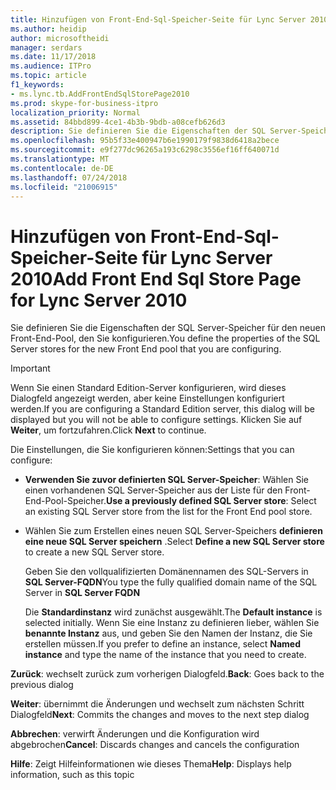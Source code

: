 ```yaml
---
title: Hinzufügen von Front-End-Sql-Speicher-Seite für Lync Server 2010
ms.author: heidip
author: microsoftheidi
manager: serdars
ms.date: 11/17/2018
ms.audience: ITPro
ms.topic: article
f1_keywords:
- ms.lync.tb.AddFrontEndSqlStorePage2010
ms.prod: skype-for-business-itpro
localization_priority: Normal
ms.assetid: 84bbd899-4ce1-4b3b-9bdb-a08cefb626d3
description: Sie definieren Sie die Eigenschaften der SQL Server-Speicher für den neuen Front-End-Pool, den Sie konfigurieren.
ms.openlocfilehash: 95b5f33e400947b6e1990179f9838d6418a2bece
ms.sourcegitcommit: e9f277dc96265a193c6298c3556ef16ff640071d
ms.translationtype: MT
ms.contentlocale: de-DE
ms.lasthandoff: 07/24/2018
ms.locfileid: "21006915"
---
```

# <a name="add-front-end-sql-store-page-for-lync-server-2010"></a><span data-ttu-id="d4e05-103">Hinzufügen von Front-End-Sql-Speicher-Seite für Lync Server 2010</span><span class="sxs-lookup"><span data-stu-id="d4e05-103">Add Front End Sql Store Page for Lync Server 2010</span></span>
 
<span data-ttu-id="d4e05-104">Sie definieren Sie die Eigenschaften der SQL Server-Speicher für den neuen Front-End-Pool, den Sie konfigurieren.</span><span class="sxs-lookup"><span data-stu-id="d4e05-104">You define the properties of the SQL Server stores for the new Front End pool that you are configuring.</span></span>
  
> [!IMPORTANT]
> <span data-ttu-id="d4e05-105">Wenn Sie einen Standard Edition-Server konfigurieren, wird dieses Dialogfeld angezeigt werden, aber keine Einstellungen konfiguriert werden.</span><span class="sxs-lookup"><span data-stu-id="d4e05-105">If you are configuring a Standard Edition server, this dialog will be displayed but you will not be able to configure settings.</span></span> <span data-ttu-id="d4e05-106">Klicken Sie auf **Weiter**, um fortzufahren.</span><span class="sxs-lookup"><span data-stu-id="d4e05-106">Click **Next** to continue.</span></span>
  
<span data-ttu-id="d4e05-107">Die Einstellungen, die Sie konfigurieren können:</span><span class="sxs-lookup"><span data-stu-id="d4e05-107">Settings that you can configure:</span></span>
  
- <span data-ttu-id="d4e05-108">**Verwenden Sie zuvor definierten SQL Server-Speicher**: Wählen Sie einen vorhandenen SQL Server-Speicher aus der Liste für den Front-End-Pool-Speicher.</span><span class="sxs-lookup"><span data-stu-id="d4e05-108">**Use a previously defined SQL Server store**: Select an existing SQL Server store from the list for the Front End pool store.</span></span>
    
- <span data-ttu-id="d4e05-109">Wählen Sie zum Erstellen eines neuen SQL Server-Speichers **definieren eine neue SQL Server speichern** .</span><span class="sxs-lookup"><span data-stu-id="d4e05-109">Select **Define a new SQL Server store** to create a new SQL Server store.</span></span>
    
    <span data-ttu-id="d4e05-110">Geben Sie den vollqualifizierten Domänennamen des SQL-Servers in **SQL Server-FQDN**</span><span class="sxs-lookup"><span data-stu-id="d4e05-110">You type the fully qualified domain name of the SQL Server in **SQL Server FQDN**</span></span>
    
    <span data-ttu-id="d4e05-111">Die **Standardinstanz** wird zunächst ausgewählt.</span><span class="sxs-lookup"><span data-stu-id="d4e05-111">The **Default instance** is selected initially.</span></span> <span data-ttu-id="d4e05-112">Wenn Sie eine Instanz zu definieren lieber, wählen Sie **benannte Instanz** aus, und geben Sie den Namen der Instanz, die Sie erstellen müssen.</span><span class="sxs-lookup"><span data-stu-id="d4e05-112">If you prefer to define an instance, select **Named instance** and type the name of the instance that you need to create.</span></span>
    
 <span data-ttu-id="d4e05-113">**Zurück**: wechselt zurück zum vorherigen Dialogfeld.</span><span class="sxs-lookup"><span data-stu-id="d4e05-113">**Back**: Goes back to the previous dialog</span></span>
  
 <span data-ttu-id="d4e05-114">**Weiter**: übernimmt die Änderungen und wechselt zum nächsten Schritt Dialogfeld</span><span class="sxs-lookup"><span data-stu-id="d4e05-114">**Next**: Commits the changes and moves to the next step dialog</span></span>
  
 <span data-ttu-id="d4e05-115">**Abbrechen**: verwirft Änderungen und die Konfiguration wird abgebrochen</span><span class="sxs-lookup"><span data-stu-id="d4e05-115">**Cancel**: Discards changes and cancels the configuration</span></span>
  
 <span data-ttu-id="d4e05-116">**Hilfe**: Zeigt Hilfeinformationen wie dieses Thema</span><span class="sxs-lookup"><span data-stu-id="d4e05-116">**Help**: Displays help information, such as this topic</span></span>
  


